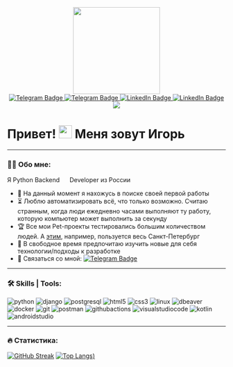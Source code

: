 
<div id="header" align="center">
  <img src="https://media.giphy.com/media/h408T6Y5GfmXBKW62l/giphy.gif" width="200"/>
</div>

<div id="badges" align="center">
  <a href="https://t.me/devil_on_the_wheel">
    <img src="https://img.shields.io/badge/telegram-26A5E4?style=for-the-badge&logo=telegram&logoColor=white" alt="Telegram Badge"/>
  </a>
  <a href="https://wa.me/+79117488008">
    <img src="https://img.shields.io/badge/whatsapp-25D366?style=for-the-badge&logo=whatsapp&logoColor=white" alt="Telegram Badge"/>
  </a>
  <a href="https://www.linkedin.com/in/igor526/">
    <img src="https://img.shields.io/badge/LinkedIn-0A66C2?style=for-the-badge&logo=linkedin&logoColor=white" alt="LinkedIn Badge"/>
  </a>
  <a href="igor-526@yandex.ru">
    <img src="https://img.shields.io/badge/email-orange?style=for-the-badge&logo=mail.ru&logoColor=white" alt="LinkedIn Badge"/>
  </a>
</div>

<div id="view_counter" align="center">
  <img src="https://komarev.com/ghpvc/?username=igor-526&color=blue&style=for-the-badge&label=ПРОСМОТРЫ"/>
</div>

<h1>
  Привет!
  <img src="https://media.giphy.com/media/hvRJCLFzcasrR4ia7z/giphy.gif" width="30px"/>
   Меня зовут Игорь
</h1>

---

### :man_technologist: Обо мне:<br>
Я Python Backend
<img src="https://media.giphy.com/media/KAq5w47R9rmTuvWOWa/giphy.gif" width="15"/>
Developer из России<br>

- :telescope: На данный момент я нахожусь в поиске своей первой работы
- :hourglass_flowing_sand: Люблю автоматизировать всё, что только возможно. Считаю странным, когда люди ежедневно часами выполняют ту работу, которую компьютер может выполнить за секунду
- :trophy: Все мои Pet-проекты тестировались большим количеством людей. А <a href="https://github.com/igor-526/DellinWT">этим</a>, например, пользуется весь Санкт-Петербург
- :crescent_moon: В свободное время предпочитаю изучить новые для себя технологии/подходы к разработке
- :incoming_envelope: Связаться со мной: [![Telegram Badge](https://img.shields.io/badge/TG-blue?style=flat&logo=Telegram&logoColor=white)](https://t.me/devil_on_the_wheel)

---

### :hammer_and_wrench: Skills | Tools:
![python](https://img.shields.io/badge/python-3776AB?style=for-the-badge&logo=python&logoColor=white)
![django](https://img.shields.io/badge/django-092E20?style=for-the-badge&logo=django&logoColor=white)
![postgresql](https://img.shields.io/badge/postgresql-4169E1?style=for-the-badge&logo=postgresql&logoColor=white)
![html5](https://img.shields.io/badge/html5-E34F26?style=for-the-badge&logo=html5&logoColor=white)
![css3](https://img.shields.io/badge/css3-1572B6?style=for-the-badge&logo=css3&logoColor=white)
![linux](https://img.shields.io/badge/linux-FCC624?style=for-the-badge&logo=linux&logoColor=white)
![dbeaver](https://img.shields.io/badge/dbeaver-382923?style=for-the-badge&logo=dbeaver&logoColor=white)
![docker](https://img.shields.io/badge/docker-2496ED?style=for-the-badge&logo=docker&logoColor=white)
![git](https://img.shields.io/badge/git-F05032?style=for-the-badge&logo=git&logoColor=white)
![postman](https://img.shields.io/badge/postman-FF6C37?style=for-the-badge&logo=postman&logoColor=white)
![githubactions](https://img.shields.io/badge/githubactions-2088FF?style=for-the-badge&logo=githubactions&logoColor=white)
![visualstudiocode](https://img.shields.io/badge/visualstudiocode-007ACC?style=for-the-badge&logo=visualstudiocode&logoColor=white)
![kotlin](https://img.shields.io/badge/kotlin-7F52FF?style=for-the-badge&logo=kotlin&logoColor=white)
![androidstudio](https://img.shields.io/badge/androidstudio-3DDC84?style=for-the-badge&logo=androidstudio&logoColor=white)

---

### :fire: Статистика:
[![GitHub Streak](https://streak-stats.demolab.com/?user=igor-526&theme=dark&)](https://git.io/streak-stats)
[![Top Langs](https://github-readme-stats.vercel.app/api/top-langs/?username=igor-526&theme=dark&layout=compact))](https://github.com/anuraghazra/github-readme-stats)
